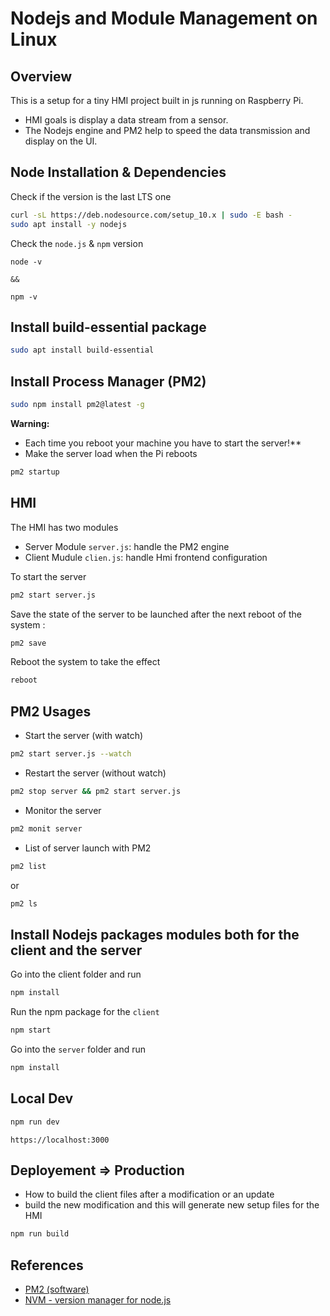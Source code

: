 # Nodejs and Module Management on Linux


## Overview 

This is a setup for a tiny HMI project built in js running on Raspberry Pi.

- HMI goals is display a data stream from a sensor.
- The Nodejs engine and PM2 help to speed the data transmission and display on the UI. 


## Node Installation & Dependencies

Check if the version is the last LTS one

```sh
curl -sL https://deb.nodesource.com/setup_10.x | sudo -E bash -
sudo apt install -y nodejs
```

Check the ```node.js``` & ```npm``` version

```
node -v

&&

npm -v
```

## Install build-essential package

```sh
sudo apt install build-essential
```

## Install Process Manager (PM2)

```sh
sudo npm install pm2@latest -g
```

**Warning:** 
- Each time you reboot your machine you have to start the server!**
- Make the server load when the Pi reboots

```sh
pm2 startup
```

## HMI 

The HMI has two modules

- Server Module `server.js`: handle the PM2 engine
- Client Mudule `clien.js`: handle Hmi frontend configuration

To start the server

```sh
pm2 start server.js
```

Save the state of the server to be launched after the next reboot of the system : 

```sh
pm2 save
```

Reboot the system to take the effect

```sh
reboot
```

## PM2 Usages

- Start the server (with watch)

```sh 
pm2 start server.js --watch 
```

- Restart the server (without watch)

```sh 
pm2 stop server && pm2 start server.js 
```

- Monitor the server

```sh 
pm2 monit server 
```

- List of server launch with PM2

```sh 
pm2 list
``` 
or 

```sh 
pm2 ls 
```

## Install Nodejs packages modules both for the client and the server

Go into the client folder and run 

```sh 
npm install
```

Run the npm package for the `client`

```sh
npm start
``` 

Go into the `server` folder and run 

```sh 
npm install
```

## Local Dev 

```sh
npm run dev
```

```
https://localhost:3000
``` 


## Deployement => Production

- How to build the client files after a modification or an update
- build the new modification and this will generate new setup files for the HMI

```sh
npm run build
```

## References

- [PM2 (software)](https://en.wikipedia.org/wiki/PM2_(software))
- [NVM - version manager for node.js](https://github.com/nvm-sh/nvm)


